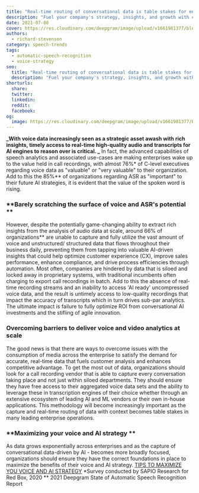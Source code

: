 ```yaml
---
title: "Real-time routing of conversational data is table stakes for enterprises"
description: "Fuel your company's strategy, insights, and growth with capturing and using the valuable voice data from all your meetings, phone calls, and video conferences."
date: 2021-07-08
cover: https://res.cloudinary.com/deepgram/image/upload/v1661981377/blog/real-time-routing-of-conversational-data-is-table-stakes-for-enterprises/real-time-routing-convo-data%402x.jpg
authors:
  - richard-stevenson
category: speech-trends
tags:
  - automatic-speech-recognition
  - voice-strategy
seo:
  title: "Real-time routing of conversational data is table stakes for enterprises"
  description: "Fuel your company's strategy, insights, and growth with capturing and using the valuable voice data from all your meetings, phone calls, and video conferences."
shorturls:
  share: 
  twitter: 
  linkedin: 
  reddit: 
  facebook: 
og:
  image: https://res.cloudinary.com/deepgram/image/upload/v1661981377/blog/real-time-routing-of-conversational-data-is-table-stakes-for-enterprises/real-time-routing-convo-data%402x.jpg
---
```


**_With voice data increasingly seen as a strategic asset awash with rich insights, timely access to real-time high-quality audio and transcripts for AI engines to reason over is critical. _** In fact, the advanced capabilities of speech analytics and associated use-cases are making enterprises wake up to the value held in call recordings, with almost 76%* of C-level executives regarding voice data as "valuable" or "very valuable" to their organization.  Add to this the 85%** of organizations regarding ASR as "important" to their future AI strategies, it is evident that the value of the spoken word is rising.

### **Barely scratching the surface of voice and ASR's potential **

However, despite the potentially game-changing ability to extract rich insights from the analysis of audio data at scale, around 66% of organizations** are unable to capture and fully utilize the vast amount of voice and unstructured/ structured data that flows throughout their business daily, preventing them from tapping into valuable AI-driven insights that could help optimize customer experience (CX), improve sales performance, enhance compliance, and drive process efficiencies through automation.  Most often, companies are hindered by data that is siloed and locked away in proprietary systems, with traditional incumbents often charging to export call recordings in batch. Add to this the absence of real-time recording streams and an inability to access 'AI ready' uncompressed voice data, and the result is untimely access to low-quality recordings that impact the accuracy of transcripts which in turn drives sub-par analytics. The ultimate impact is failure to fully optimize ROI from conversational AI investments and the stifling of agile innovation.

### **Overcoming barriers to deliver voice and video analytics at scale**

The good news is that there are ways to overcome issues with the consumption of media across the enterprise to satisfy the demand for accurate, real-time data that fuels customer analysis and enhances competitive advantage. To get the most out of data, organizations should look for a call recording vendor that is able to capture every conversation taking place and not just within siloed departments. They should ensure they have free access to their aggregated voice data sets and the ability to leverage these in transcription engines of their choice whether through an extensive ecosystem of leading AI and ML vendors or their own in-house applications. This methodology will become increasingly important as the capture and real-time routing of data with context becomes table stakes in many leading enterprise operations.

### **Maximizing your voice and AI strategy **

As data grows exponentially across enterprises and as the capture of conversational data-driven by AI - becomes more broadly focused, organizations should ensure they have the correct foundations in place to maximize the benefits of their voice and AI strategy.  [TIPS TO MAXIMIZE YOU VOICE AND AI STRATEGY](https://www.redboxvoice.com/campaigns/the-secrets-to-maximizing-your-voice-and-ai-strategy-whitepaper) *Survey conducted by SAPIO Research for Red Box, 2020  ** 2021 Deepgram State of Automatic Speech Recognition Report 
